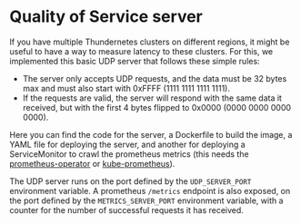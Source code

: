 # Quality of Service server

If you have multiple Thundernetes clusters on different regions, it might be useful to have a way
to measure latency to these clusters. For this, we implemented this basic UDP server that follows these
simple rules:

- The server only accepts UDP requests, and the data must be 32 bytes max and must also start with 0xFFFF (1111 1111 1111 1111).
- If the requests are valid, the server will respond with the same data it received, but with the first 4 bytes flipped to 0x0000 (0000 0000 0000 0000).

Here you can find the code for the server, a Dockerfile to build the image, a YAML file for deploying the server, and another for deploying a ServiceMonitor to crawl the prometheus metrics (this needs the [prometheus-operator](https://github.com/prometheus-operator/prometheus-operator) or [kube-prometheus](https://github.com/prometheus-operator/kube-prometheus)).

The UDP server runs on the port defined by the ```UDP_SERVER_PORT``` environment variable. A prometheus ```/metrics``` endpoint is also exposed, on the port defined by the ```METRICS_SERVER_PORT``` environment variable, with a counter for the number of successful requests it has received.